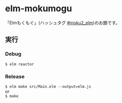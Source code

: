 # elm-mokumogu
「Elmもくもぐ」(ハッシュタグ [#moku2_elm](https://twitter.com/search?f=tweets&vertical=default&q=%23moku2_elm))のお題です。

## 実行  
### Debug  
`$ elm reactor`  
### Release  
`$ elm make src/Main.elm --output=elm.js`  
or  
`$ make`